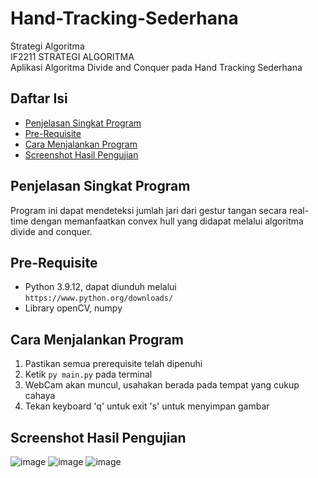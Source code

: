 # Hand-Tracking-Sederhana
Strategi Algoritma <br>
IF2211 STRATEGI ALGORITMA <br>
Aplikasi Algoritma Divide and Conquer pada Hand Tracking Sederhana <br>

## Daftar Isi

- [Penjelasan Singkat Program](#penjelasan-singkat-program)
- [Pre-Requisite](#pre-requisite)
- [Cara Menjalankan Program](#cara-menjalankan-program)
- [Screenshot Hasil Pengujian](#screenshot-hasil-pengujian)

## Penjelasan Singkat Program
Program ini dapat mendeteksi jumlah jari dari gestur tangan secara real-time dengan memanfaatkan convex hull yang didapat melalui algoritma divide and conquer.

## Pre-Requisite
* Python 3.9.12, dapat diunduh melalui `https://www.python.org/downloads/`
* Library openCV, numpy

## Cara Menjalankan Program
1. Pastikan semua prerequisite telah dipenuhi
2. Ketik `py main.py` pada terminal
3. WebCam akan muncul, usahakan berada pada tempat yang cukup cahaya
4. Tekan keyboard 'q' untuk exit 's' untuk menyimpan gambar

## Screenshot Hasil Pengujian
![image](https://github.com/althaafka/Hand-Tracking-Sederhana/assets/92701179/ff627f4d-9810-42f4-9eed-0daab7b24369)
![image](https://github.com/althaafka/Hand-Tracking-Sederhana/assets/92701179/4e58f6f6-18fe-4989-b0e0-88d402eb4550)
![image](https://github.com/althaafka/Hand-Tracking-Sederhana/assets/92701179/caa0abd2-830a-4a46-9ef3-18e1b2c34023)
